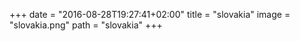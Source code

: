 +++
date = "2016-08-28T19:27:41+02:00"
title = "slovakia"
image = "slovakia.png"
path = "slovakia"
+++

